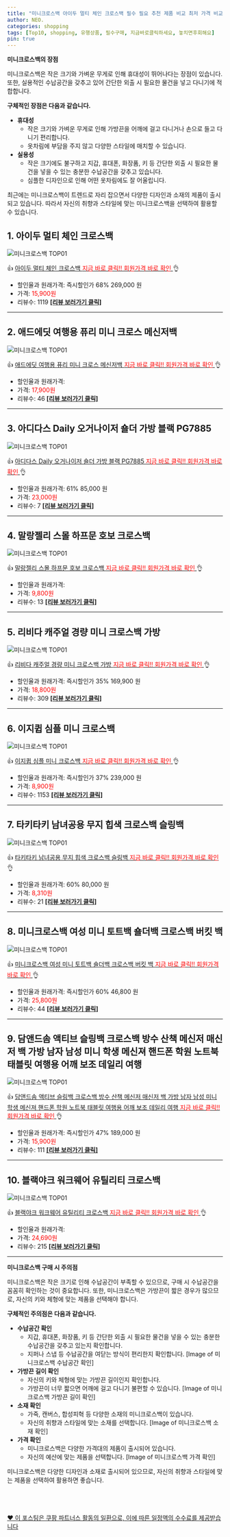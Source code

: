 ```yaml
---
title: "미니크로스백 아이두 멀티 체인 크로스백 필수 필요 추천 제품 비교 최저 가격 비교 장점 구매 후기 구매평"
author: NEO.
categories: shopping
tags: [Top10, shopping, 유행상품, 필수구매, 지금바로클릭하세요, 놓치면후회해요]
pin: true
---
```

**미니크로스백의 장점**

미니크로스백은 작은 크기와 가벼운 무게로 인해 휴대성이 뛰어나다는 장점이 있습니다. 또한, 실용적인 수납공간을 갖추고 있어 간단한 외출 시 필요한 물건을 넣고 다니기에 적합합니다.

**구체적인 장점은 다음과 같습니다.**

* **휴대성**
    * 작은 크기와 가벼운 무게로 인해 가방끈을 어깨에 걸고 다니거나 손으로 들고 다니기 편리합니다.
    * 옷차림에 부담을 주지 않고 다양한 스타일에 매치할 수 있습니다.
* **실용성**
    * 작은 크기에도 불구하고 지갑, 휴대폰, 화장품, 키 등 간단한 외출 시 필요한 물건을 넣을 수 있는 충분한 수납공간을 갖추고 있습니다.
    * 심플한 디자인으로 인해 어떤 옷차림에도 잘 어울립니다.

최근에는 미니크로스백이 트렌드로 자리 잡으면서 다양한 디자인과 소재의 제품이 출시되고 있습니다. 따라서 자신의 취향과 스타일에 맞는 미니크로스백을 선택하여 활용할 수 있습니다.

   

## 1. 아이두 멀티 체인 크로스백

![미니크로스백 TOP01](https://thumbnail6.coupangcdn.com/thumbnails/remote/490x490ex/image/vendor_inventory/fd0e/c013cece7bc951be465fee6644988c716ccb5edf8cfa4d7c9e0900f4b914.png)


👍 [아이두 멀티 체인 크로스백 <font color=red> 지금 바로 클릭!! 회원가격 바로 확인 </font> ](https://link.coupang.com/re/AFFSDP?lptag=AF3617701&subid=GithubCoopas&pageKey=7662967209&traceid=V0-153&itemId=20420154031&vendorItemId=87533133042) 👌 


- 할인율과 원래가격: 즉시할인가 68%  269,000   원
- 가격: <span style='color:red'>15,900원</span>
- 리뷰수: 1119  [**[리뷰 보러가기 클릭]**](https://link.coupang.com/re/AFFSDP?lptag=AF3617701&subid=GithubCoopas&pageKey=7662967209&traceid=V0-153&itemId=20420154031&vendorItemId=87533133042)

---


   

## 2. 애드에딧 여행용 퓨리 미니 크로스 메신저백

![미니크로스백 TOP01](https://thumbnail8.coupangcdn.com/thumbnails/remote/490x490ex/image/retail/images/8139033644129361-0d9155c9-b85d-4be2-8d20-fbc522a1de55.jpg)


👍 [애드에딧 여행용 퓨리 미니 크로스 메신저백 <font color=red> 지금 바로 클릭!! 회원가격 바로 확인 </font> ](https://link.coupang.com/re/AFFSDP?lptag=AF3617701&subid=GithubCoopas&pageKey=6726950329&traceid=V0-153&itemId=15661701559&vendorItemId=82877485581) 👌 


- 할인율과 원래가격: 
- 가격: <span style='color:red'>17,900원</span>
- 리뷰수: 46  [**[리뷰 보러가기 클릭]**](https://link.coupang.com/re/AFFSDP?lptag=AF3617701&subid=GithubCoopas&pageKey=6726950329&traceid=V0-153&itemId=15661701559&vendorItemId=82877485581)

---


   

## 3. 아디다스 Daily 오거나이저 숄더 가방 블랙 PG7885

![미니크로스백 TOP01](https://thumbnail7.coupangcdn.com/thumbnails/remote/490x490ex/image/vendor_inventory/24d1/c74b0d5681c01e52f6cbd66c4d2d8ebb488e7a4efbb79ff15f4f96ab9e67.JPG)


👍 [아디다스 Daily 오거나이저 숄더 가방 블랙 PG7885 <font color=red> 지금 바로 클릭!! 회원가격 바로 확인 </font> ](https://link.coupang.com/re/AFFSDP?lptag=AF3617701&subid=GithubCoopas&pageKey=7249789548&traceid=V0-153&itemId=18438849634&vendorItemId=81788501131) 👌 


- 할인율과 원래가격: 61%  85,000   원
- 가격: <span style='color:red'>23,000원</span>
- 리뷰수: 7  [**[리뷰 보러가기 클릭]**](https://link.coupang.com/re/AFFSDP?lptag=AF3617701&subid=GithubCoopas&pageKey=7249789548&traceid=V0-153&itemId=18438849634&vendorItemId=81788501131)

---


   

## 4. 말랑젤리 스몰 하프문 호보 크로스백

![미니크로스백 TOP01](https://thumbnail7.coupangcdn.com/thumbnails/remote/490x490ex/image/rs_quotation_api/zfnetwdi/9e32c7d2d16e447781ecf40a7aa3d2a2.jpg)


👍 [말랑젤리 스몰 하프문 호보 크로스백 <font color=red> 지금 바로 클릭!! 회원가격 바로 확인 </font> ](https://link.coupang.com/re/AFFSDP?lptag=AF3617701&subid=GithubCoopas&pageKey=6411061774&traceid=V0-153&itemId=13748819889&vendorItemId=80999586072) 👌 


- 할인율과 원래가격: 
- 가격: <span style='color:red'>9,800원</span>
- 리뷰수: 13  [**[리뷰 보러가기 클릭]**](https://link.coupang.com/re/AFFSDP?lptag=AF3617701&subid=GithubCoopas&pageKey=6411061774&traceid=V0-153&itemId=13748819889&vendorItemId=80999586072)

---


   

## 5. 리비다 캐주얼 경량 미니 크로스백 가방

![미니크로스백 TOP01](https://thumbnail6.coupangcdn.com/thumbnails/remote/490x490ex/image/vendor_inventory/cf46/9e5d146a3535be54859cca15bd4555dfbefe6e746c1af3fd00016e13bf4d.png)


👍 [리비다 캐주얼 경량 미니 크로스백 가방 <font color=red> 지금 바로 클릭!! 회원가격 바로 확인 </font> ](https://link.coupang.com/re/AFFSDP?lptag=AF3617701&subid=GithubCoopas&pageKey=7066888332&traceid=V0-153&itemId=17538847034&vendorItemId=84705911387) 👌 


- 할인율과 원래가격: 즉시할인가 35%  169,900   원
- 가격: <span style='color:red'>18,800원</span>
- 리뷰수: 309  [**[리뷰 보러가기 클릭]**](https://link.coupang.com/re/AFFSDP?lptag=AF3617701&subid=GithubCoopas&pageKey=7066888332&traceid=V0-153&itemId=17538847034&vendorItemId=84705911387)

---


   

## 6. 이지큅 심플 미니 크로스백

![미니크로스백 TOP01](https://thumbnail7.coupangcdn.com/thumbnails/remote/490x490ex/image/vendor_inventory/d7b5/764b180d5a3aa3b1a608f4c404b3ec67aee5e917fd6131116c5988776214.jpg)


👍 [이지큅 심플 미니 크로스백 <font color=red> 지금 바로 클릭!! 회원가격 바로 확인 </font> ](https://link.coupang.com/re/AFFSDP?lptag=AF3617701&subid=GithubCoopas&pageKey=7597865714&traceid=V0-153&itemId=20091535851&vendorItemId=86458861121) 👌 


- 할인율과 원래가격: 즉시할인가 37%  239,000   원
- 가격: <span style='color:red'>8,900원</span>
- 리뷰수: 1153  [**[리뷰 보러가기 클릭]**](https://link.coupang.com/re/AFFSDP?lptag=AF3617701&subid=GithubCoopas&pageKey=7597865714&traceid=V0-153&itemId=20091535851&vendorItemId=86458861121)

---


   

## 7. 타키타키 남녀공용 무지 힙색 크로스백 슬링백

![미니크로스백 TOP01](https://thumbnail7.coupangcdn.com/thumbnails/remote/490x490ex/image/vendor_inventory/53d0/bb47b9dab73f7f9c90123f089219564225a634ff670f6a0b40844d53aa48.jpg)


👍 [타키타키 남녀공용 무지 힙색 크로스백 슬링백 <font color=red> 지금 바로 클릭!! 회원가격 바로 확인 </font> ](https://link.coupang.com/re/AFFSDP?lptag=AF3617701&subid=GithubCoopas&pageKey=6741862122&traceid=V0-153&itemId=15739948753&vendorItemId=85216504869) 👌 


- 할인율과 원래가격: 60%  80,000   원
- 가격: <span style='color:red'>8,310원</span>
- 리뷰수: 21  [**[리뷰 보러가기 클릭]**](https://link.coupang.com/re/AFFSDP?lptag=AF3617701&subid=GithubCoopas&pageKey=6741862122&traceid=V0-153&itemId=15739948753&vendorItemId=85216504869)

---


   

## 8. 미니크로스백 여성 미니 토트백 숄더백 크로스백 버킷 백

![미니크로스백 TOP01](https://thumbnail9.coupangcdn.com/thumbnails/remote/490x490ex/image/vendor_inventory/6bea/193b4b46654773084fe2cc5455b0439c5fcf301ab30a4dfe37cb856f9e4d.jpg)


👍 [미니크로스백 여성 미니 토트백 숄더백 크로스백 버킷 백 <font color=red> 지금 바로 클릭!! 회원가격 바로 확인 </font> ](https://link.coupang.com/re/AFFSDP?lptag=AF3617701&subid=GithubCoopas&pageKey=7310880118&traceid=V0-153&itemId=18728992058&vendorItemId=87275765074) 👌 


- 할인율과 원래가격: 즉시할인가 60%  46,800   원
- 가격: <span style='color:red'>25,800원</span>
- 리뷰수: 44  [**[리뷰 보러가기 클릭]**](https://link.coupang.com/re/AFFSDP?lptag=AF3617701&subid=GithubCoopas&pageKey=7310880118&traceid=V0-153&itemId=18728992058&vendorItemId=87275765074)

---


   

## 9. 담앤드솜 액티브 슬링백 크로스백 방수 산책 메신저 매신저 백 가방 남자 남성 미니 학생 메신져 핸드폰 학원 노트북 태블릿 여행용 어깨 보조 데일리 여행

![미니크로스백 TOP01](https://thumbnail9.coupangcdn.com/thumbnails/remote/490x490ex/image/vendor_inventory/8063/898b0361f819fcd42caefbe593dfbe03bcc937602f4f667efb950a066807.jpg)


👍 [담앤드솜 액티브 슬링백 크로스백 방수 산책 메신저 매신저 백 가방 남자 남성 미니 학생 메신져 핸드폰 학원 노트북 태블릿 여행용 어깨 보조 데일리 여행 <font color=red> 지금 바로 클릭!! 회원가격 바로 확인 </font> ](https://link.coupang.com/re/AFFSDP?lptag=AF3617701&subid=GithubCoopas&pageKey=6687922215&traceid=V0-153&itemId=15445237584&vendorItemId=86573283733) 👌 


- 할인율과 원래가격: 즉시할인가 47%  189,000   원
- 가격: <span style='color:red'>15,900원</span>
- 리뷰수: 111  [**[리뷰 보러가기 클릭]**](https://link.coupang.com/re/AFFSDP?lptag=AF3617701&subid=GithubCoopas&pageKey=6687922215&traceid=V0-153&itemId=15445237584&vendorItemId=86573283733)

---


   

## 10. 블랙야크 워크웨어 유틸리티 크로스백

![미니크로스백 TOP01](https://thumbnail10.coupangcdn.com/thumbnails/remote/490x490ex/image/rs_quotation_api/xkr7kj7u/1ddb970f141b43f783caff42d2ea2ab3.jpg)


👍 [블랙야크 워크웨어 유틸리티 크로스백 <font color=red> 지금 바로 클릭!! 회원가격 바로 확인 </font> ](https://link.coupang.com/re/AFFSDP?lptag=AF3617701&subid=GithubCoopas&pageKey=7214118992&traceid=V0-153&itemId=18264853545&vendorItemId=85411271487) 👌 


- 할인율과 원래가격: 
- 가격: <span style='color:red'>24,690원</span>
- 리뷰수: 215  [**[리뷰 보러가기 클릭]**](https://link.coupang.com/re/AFFSDP?lptag=AF3617701&subid=GithubCoopas&pageKey=7214118992&traceid=V0-153&itemId=18264853545&vendorItemId=85411271487)

---
**미니크로스백 구매 시 주의점**

미니크로스백은 작은 크기로 인해 수납공간이 부족할 수 있으므로, 구매 시 수납공간을 꼼꼼히 확인하는 것이 중요합니다. 또한, 미니크로스백은 가방끈이 짧은 경우가 많으므로, 자신의 키와 체형에 맞는 제품을 선택해야 합니다.

**구체적인 주의점은 다음과 같습니다.**

* **수납공간 확인**
    * 지갑, 휴대폰, 화장품, 키 등 간단한 외출 시 필요한 물건을 넣을 수 있는 충분한 수납공간을 갖추고 있는지 확인합니다.
    * 지퍼나 스냅 등 수납공간을 여닫는 방식이 편리한지 확인합니다.
[Image of 미니크로스백 수납공간 확인]
* **가방끈 길이 확인**
    * 자신의 키와 체형에 맞는 가방끈 길이인지 확인합니다.
    * 가방끈이 너무 짧으면 어깨에 걸고 다니기 불편할 수 있습니다.
[Image of 미니크로스백 가방끈 길이 확인]
* **소재 확인**
    * 가죽, 캔버스, 합성피혁 등 다양한 소재의 미니크로스백이 있습니다.
    * 자신의 취향과 스타일에 맞는 소재를 선택합니다.
[Image of 미니크로스백 소재 확인]
* **가격 확인**
    * 미니크로스백은 다양한 가격대의 제품이 출시되어 있습니다.
    * 자신의 예산에 맞는 제품을 선택합니다.
[Image of 미니크로스백 가격 확인]

미니크로스백은 다양한 디자인과 소재로 출시되어 있으므로, 자신의 취향과 스타일에 맞는 제품을 선택하여 활용하면 좋습니다.<br><br><br><br><br> [ ❤  이 포스팅은 쿠팡 파트너스 활동의 일환으로, 이에 따른 일정액의 수수료를 제공받습니다](https://link.coupang.com/a/bcEFyh)